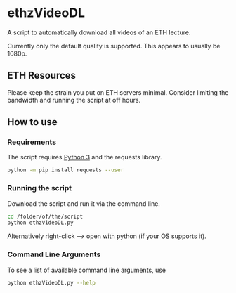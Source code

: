 # ethzVideoDL
A script to automatically download all videos of an ETH lecture.

Currently only the default quality is supported. This appears to usually be 1080p.

## ETH Resources
Please keep the strain you put on ETH servers minimal. Consider limiting the bandwidth and running the script at off hours.

## How to use
### Requirements
The script requires [Python 3](https://www.python.org/downloads/) and the requests library.
```bash
python -m pip install requests --user
```

### Running the script
Download the script and run it via the command line.
```bash
cd /folder/of/the/script
python ethzVideoDL.py
```
Alternatively right-click --> open with python (if your OS supports it).

### Command Line Arguments
To see a list of available command line arguments, use
```bash
python ethzVideoDL.py --help
```
